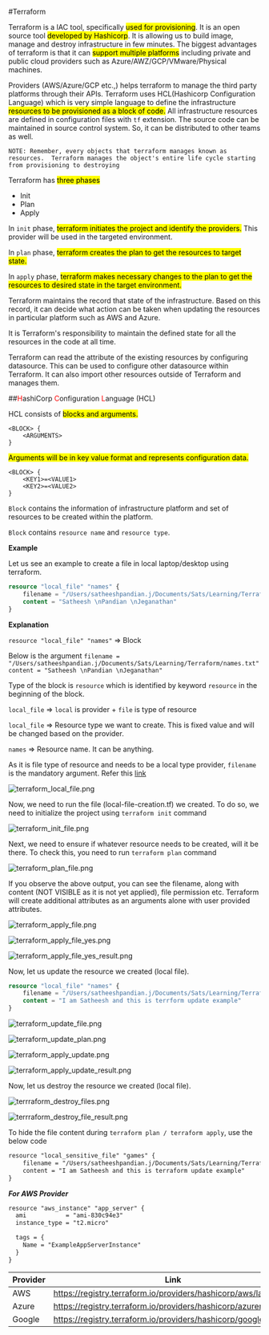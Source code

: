 #Terraform

Terraform is a IAC tool, specifically <mark>used for provisioning</mark>. 
It is an open source tool <mark>developed by Hashicorp</mark>.
It is allowing us to build image, manage and destroy infrastructure in few minutes. 
The biggest advantages of terraform is that it can <mark>support multiple platforms</mark> including private and public cloud providers such as Azure/AWZ/GCP/VMware/Physical machines.

Providers (AWS/Azure/GCP etc.,) helps terraform to manage the third party platforms through their APIs. 
Terraform uses HCL(Hashicorp Configuration Language) which is very simple language to define the infrastructure <mark>resources to be provisioned as a block of code.</mark>
All infrastructure resources are defined in configuration files with `tf` extension.
The source code can be maintained in source control system. So, it can be distributed to other teams as well.

`NOTE: Remember, every objects that terraform manages known as resources. 
Terraform manages the object's entire life cycle starting from provisioning to destroying`

Terraform has <mark>three phases</mark>
<ul>
    <li>Init</li>
    <li>Plan</li>
    <li>Apply</li>
</ul>

In `init` phase, <mark>terraform initiates the project and identify the providers.</mark>
This provider will be used in the targeted environment.

In `plan` phase, <mark>terraform creates the plan to get the resources to target state.</mark>

In `apply` phase, <mark>terraform makes necessary changes to the plan to get the resources to desired state in the target environment.</mark>


Terraform maintains the record that state of the infrastructure.
Based on this record, it can decide what action can be taken when updating the resources in particular platform such as AWS and Azure.

It is Terraform's responsibility to maintain the defined state for all the resources in the code at all time.

Terraform can read the attribute of the existing resources by configuring datasource. This can be used to configure other datasource within Terraform.
It can also import other resources outside of Terraform and manages them.

##<span style="color:red">H</span>ashiCorp <span style="color:red">C</span>onfiguration <span style="color:red">L</span>anguage (HCL)

HCL consists of <mark>blocks and arguments.</mark>
```doctest
<BLOCK> {
    <ARGUMENTS>
}
```
<mark>Arguments will be in key value format and represents configuration data.</mark>
```doctest
<BLOCK> {
    <KEY1>=<VALUE1>
    <KEY2>=<VALUE2>
}
```
`Block` contains the information of infrastructure platform and set of resources to be created within the platform.

`Block` contains `resource name` and `resource type`.

**Example**

Let us see an example to create a file in local laptop/desktop using terraform.

```local-file-creation.tf
resource "local_file" "names" {
    filename = "/Users/satheeshpandian.j/Documents/Sats/Learning/Terraform/names.txt
    content = "Satheesh \nPandian \nJeganathan"
}
```

**Explanation**

`resource "local_file" "names"` => Block

Below is the argument
`filename = "/Users/satheeshpandian.j/Documents/Sats/Learning/Terraform/names.txt"
content = "Satheesh \nPandian \nJeganathan"
`

Type of the block is `resource` which is identified by keyword `resource` in the beginning of the block.

`local_file` => `local` is provider + `file` is type of resource

`local_file` =>  Resource type we want to create. This is fixed value and will be changed based on the provider.

`names` => Resource name. It can be anything.

As it is file type of resource and needs to be a local type provider, `filename` is the mandatory argument. Refer this <a href="https://registry.terraform.io/providers/hashicorp/local/latest/docs/resources/file">link</a>

![terraform_local_file.png](../assets/terraform_local_file.png)

Now, we need to run the file (local-file-creation.tf) we created. 
To do so, we need to initialize the project using `terraform init` command

![terraform_init_file.png](../assets/terraform_init_file.png)

Next, we need to ensure if whatever resource needs to be created, will it be there. To check this, you need to run `terraform plan` command

![terraform_plan_file.png](../assets/terraform_plan_file.png)

If you observe the above output, you can see the filename, along with content (NOT VISIBLE as it is not yet applied), file permission etc. 
Terraform will create additional attributes as an arguments alone with user provided attributes.

![terraform_apply_file.png](../assets/terraform_apply_file.png)

![terraform_apply_file_yes.png](../assets/terraform_apply_file_yes.png)

![terraform_apply_file_yes_result.png](../assets/terraform_apply_file_yes_result.png)

Now, let us update the resource we created (local file).

```local-file-creation.tf
resource "local_file" "names" {
    filename = "/Users/satheeshpandian.j/Documents/Sats/Learning/Terraform/names.txt"
    content = "I am Satheesh and this is terrform update example"
}
```

![terraform_update_file.png](../assets/terraform_update_file.png)

![terraform_update_plan.png](../assets/terraform_update_plan.png)

![terraform_apply_update.png](../assets/terraform_apply_update.png)

![terraform_apply_update_result.png](../assets/terraform_apply_update_result.png)

Now, let us destroy the resource we created (local file).

![terrraform_destroy_files.png](../assets/terrraform_destroy_files.png)

![terrraform_destroy_file_result.png](../assets/terrraform_destroy_file_result.png)


To hide the file content during `terraform plan / terraform apply`, use the below code
```html
resource "local_sensitive_file" "games" {
    filename = "/Users/satheeshpandian.j/Documents/Sats/Learning/Terraform/names.txt"
    content = "I am Satheesh and this is terraform update example"
}
```

***For AWS Provider***
```html
resource "aws_instance" "app_server" {
  ami           = "ami-830c94e3"
  instance_type = "t2.micro"

  tags = {
    Name = "ExampleAppServerInstance"
  }
}
```

| Provider |Link |
|----------|-----|
| AWS      |https://registry.terraform.io/providers/hashicorp/aws/latest |
| Azure    |https://registry.terraform.io/providers/hashicorp/azurerm/latest     |
| Google   |https://registry.terraform.io/providers/hashicorp/google/latest     |






